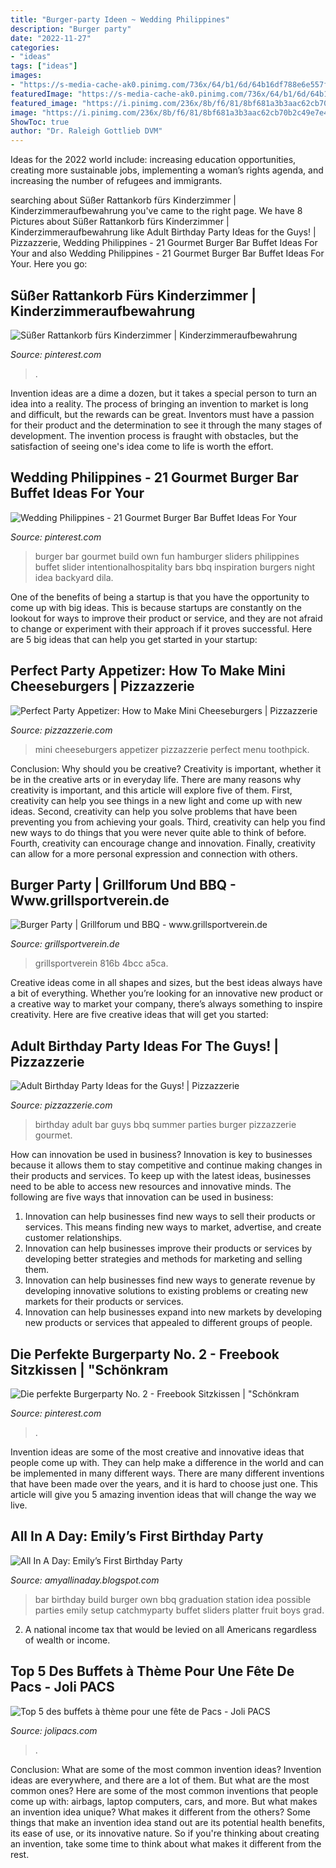 ```yaml
---
title: "Burger-party Ideen ~ Wedding Philippines"
description: "Burger party"
date: "2022-11-27"
categories:
- "ideas"
tags: ["ideas"]
images:
- "https://s-media-cache-ak0.pinimg.com/736x/64/b1/6d/64b16df788e6e557fd142f597399fc07.jpg"
featuredImage: "https://s-media-cache-ak0.pinimg.com/736x/64/b1/6d/64b16df788e6e557fd142f597399fc07.jpg"
featured_image: "https://i.pinimg.com/236x/8b/f6/81/8bf681a3b3aac62cb70b2c49e7e4581b.jpg?nii=t?nii=t"
image: "https://i.pinimg.com/236x/8b/f6/81/8bf681a3b3aac62cb70b2c49e7e4581b.jpg?nii=t?nii=t"
ShowToc: true
author: "Dr. Raleigh Gottlieb DVM"
---
```



Ideas for the 2022 world include: increasing education opportunities, creating more sustainable jobs, implementing a woman’s rights agenda, and increasing the number of refugees and immigrants.

	

		
searching about Süßer Rattankorb fürs Kinderzimmer | Kinderzimmeraufbewahrung you've came to the right page. We have 8 Pictures about Süßer Rattankorb fürs Kinderzimmer | Kinderzimmeraufbewahrung like Adult Birthday Party Ideas for the Guys! | Pizzazzerie, Wedding Philippines - 21 Gourmet Burger Bar Buffet Ideas For Your and also Wedding Philippines - 21 Gourmet Burger Bar Buffet Ideas For Your. Here you go:
		
    
## Süßer Rattankorb Fürs Kinderzimmer | Kinderzimmeraufbewahrung

<img loading=lazy src="https://i.pinimg.com/736x/d9/40/4a/d9404a881d6df9810df4c78c5b8666da.jpg" onerror="this.onerror=null;this.src='https://tse2.mm.bing.net/th?id=OIP.mUgJ3eEGkN18HBaoTgYvNAHaLH&amp;pid=15.1';" alt="Süßer Rattankorb fürs Kinderzimmer | Kinderzimmeraufbewahrung">

_Source: pinterest.com_

>. 

	

Invention ideas are a dime a dozen, but it takes a special person to turn an idea into a reality. The process of bringing an invention to market is long and difficult, but the rewards can be great. Inventors must have a passion for their product and the determination to see it through the many stages of development. The invention process is fraught with obstacles, but the satisfaction of seeing one's idea come to life is worth the effort.

    
## Wedding Philippines - 21 Gourmet Burger Bar Buffet Ideas For Your

<img loading=lazy src="https://s-media-cache-ak0.pinimg.com/736x/64/b1/6d/64b16df788e6e557fd142f597399fc07.jpg" onerror="this.onerror=null;this.src='https://tse4.mm.bing.net/th?id=OIP.mMK8a-c55pOcv068ygJZowHaI4&amp;pid=15.1';" alt="Wedding Philippines - 21 Gourmet Burger Bar Buffet Ideas For Your">

_Source: pinterest.com_

>burger bar gourmet build own fun hamburger sliders philippines buffet slider intentionalhospitality bars bbq inspiration burgers night idea backyard dila. 

	

One of the benefits of being a startup is that you have the opportunity to come up with big ideas. This is because startups are constantly on the lookout for ways to improve their product or service, and they are not afraid to change or experiment with their approach if it proves successful. Here are 5 big ideas that can help you get started in your startup: 

    
## Perfect Party Appetizer: How To Make Mini Cheeseburgers | Pizzazzerie

<img loading=lazy src="https://pizzazzerie.com/wp-content/uploads/2015/08/party-food-mini-cheeseburgers-pizzazzerie-3.jpg" onerror="this.onerror=null;this.src='https://tse3.mm.bing.net/th?id=OIP.wZHoStyjb9J_ZAaTdGWLggHaJY&amp;pid=15.1';" alt="Perfect Party Appetizer: How to Make Mini Cheeseburgers | Pizzazzerie">

_Source: pizzazzerie.com_

>mini cheeseburgers appetizer pizzazzerie perfect menu toothpick. 

	

Conclusion: Why should you be creative?
Creativity is important, whether it be in the creative arts or in everyday life. There are many reasons why creativity is important, and this article will explore five of them. First, creativity can help you see things in a new light and come up with new ideas. Second, creativity can help you solve problems that have been preventing you from achieving your goals. Third, creativity can help you find new ways to do things that you were never quite able to think of before. Fourth, creativity can encourage change and innovation. Finally, creativity can allow for a more personal expression and connection with others.

    
## Burger Party | Grillforum Und BBQ - Www.grillsportverein.de

<img loading=lazy src="https://www.grillsportverein.de/forum/attachments/730a78d3-601a-41e9-b4b6-5e98b2ca5d58-jpeg.1648691/" onerror="this.onerror=null;this.src='https://tse2.mm.bing.net/th?id=OIP.Cn2f1PiwouZUXrcgiO90QgHaEJ&amp;pid=15.1';" alt="Burger Party | Grillforum und BBQ - www.grillsportverein.de">

_Source: grillsportverein.de_

>grillsportverein 816b 4bcc a5ca. 

	

Creative ideas come in all shapes and sizes, but the best ideas always have a bit of everything. Whether you’re looking for an innovative new product or a creative way to market your company, there’s always something to inspire creativity. Here are five creative ideas that will get you started: 

    
## Adult Birthday Party Ideas For The Guys! | Pizzazzerie

<img loading=lazy src="http://pizzazzerie.com/wp-content/uploads/2015/06/summer-bbq-6.jpg" onerror="this.onerror=null;this.src='https://tse4.mm.bing.net/th?id=OIP.oNwF9ynrQzXy7cOpJgkKJwHaMw&amp;pid=15.1';" alt="Adult Birthday Party Ideas for the Guys! | Pizzazzerie">

_Source: pizzazzerie.com_

>birthday adult bar guys bbq summer parties burger pizzazzerie gourmet. 

	

How can innovation be used in business?
Innovation is key to businesses because it allows them to stay competitive and continue making changes in their products and services. To keep up with the latest ideas, businesses need to be able to access new resources and innovative minds. The following are five ways that innovation can be used in business: 
1. Innovation can help businesses find new ways to sell their products or services. This means finding new ways to market, advertise, and create customer relationships. 
2. Innovation can help businesses improve their products or services by developing better strategies and methods for marketing and selling them. 
3. Innovation can help businesses find new ways to generate revenue by developing innovative solutions to existing problems or creating new markets for their products or services. 
4. Innovation can help businesses expand into new markets by developing new products or services that appealed to different groups of people. 

    
## Die Perfekte Burgerparty No. 2 - Freebook Sitzkissen | &quot;Schönkram

<img loading=lazy src="https://i.pinimg.com/236x/8b/f6/81/8bf681a3b3aac62cb70b2c49e7e4581b.jpg?nii=t?nii=t" onerror="this.onerror=null;this.src='https://tse2.mm.bing.net/th?id=OIP.dRcfbulaPrPqiQIpaYnJVgAAAA&amp;pid=15.1';" alt="Die perfekte Burgerparty No. 2 - Freebook Sitzkissen | &quot;Schönkram">

_Source: pinterest.com_

>. 

	

Invention ideas are some of the most creative and innovative ideas that people come up with. They can help make a difference in the world and can be implemented in many different ways. There are many different inventions that have been made over the years, and it is hard to choose just one. This article will give you 5 amazing invention ideas that will change the way we live.

    
## All In A Day: Emily’s First Birthday Party

<img loading=lazy src="http://lh3.ggpht.com/-Wrq78Jix3N4/Tr0-RmEL8hI/AAAAAAAABms/GdddCouOYrQ/IMG_6505_thumb.jpg?imgmax=800" onerror="this.onerror=null;this.src='https://tse2.mm.bing.net/th?id=OIP.xfW66DhWfxitIO77NgV6LAHaE8&amp;pid=15.1';" alt="All In A Day: Emily’s First Birthday Party">

_Source: amyallinaday.blogspot.com_

>bar birthday build burger own bbq graduation station idea possible parties emily setup catchmyparty buffet sliders platter fruit boys grad. 

	

2. A national income tax that would be levied on all Americans regardless of wealth or income.

    
## Top 5 Des Buffets à Thème Pour Une Fête De Pacs - Joli PACS

<img loading=lazy src="https://www.jolipacs.com/wp-content/uploads/2018/06/burger-party-publixgrapemagazine.jpg" onerror="this.onerror=null;this.src='https://tse2.mm.bing.net/th?id=OIP.ZVyvIFEAv2fd4KVDoFfdJgHaE2&amp;pid=15.1';" alt="Top 5 des buffets à thème pour une fête de Pacs - Joli PACS">

_Source: jolipacs.com_

>. 

	

Conclusion: What are some of the most common invention ideas?
Invention ideas are everywhere, and there are a lot of them. But what are the most common ones? Here are some of the most common inventions that people come up with: airbags, laptop computers, cars, and more. 
But what makes an invention idea unique? What makes it different from the others? 
Some things that make an invention idea stand out are its potential health benefits, its ease of use, or its innovative nature. So if you're thinking about creating an invention, take some time to think about what makes it different from the rest.

